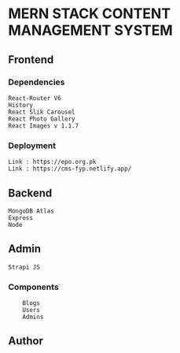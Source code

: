 # MERN STACK CONTENT MANAGEMENT SYSTEM

## Frontend 

### Dependencies
    React-Router V6
    History
    React Slik Carousel
    React Photo Gallery
    React Images v 1.1.7
    
### Deployment
    Link : https://epo.org.pk
    Link : https://cms-fyp.netlify.app/

## Backend
    MongoDB Atlas
    Express
    Node
## Admin
    Strapi JS
   
   ### Components
        Blogs
        Users
        Admins
        
## Author
